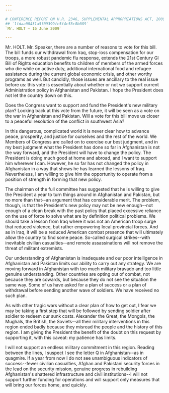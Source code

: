 ```yaml
---
---

# CONFERENCE REPORT ON H.R. 2346, SUPPLEMENTAL APPROPRIATIONS ACT, 2009
## `1fdaa00431a5f09399fc5f4c53c8b089`
`Mr. HOLT — 16 June 2009`

---
```



Mr. HOLT. Mr. Speaker, there are a number of reasons to vote for this 
bill. The bill funds our withdrawal from Iraq, stop-loss compensation 
for our troops, a more robust pandemic flu response, extends the 21st 
Century GI Bill of Rights education benefits to children of members of 
the armed forces who die while on active duty, additional international 
food and refugee assistance during the current global economic crisis, 
and other worthy programs as well. But candidly, those issues are 
ancillary to the real issue before us: this vote is essentially about 
whether or not we support current Administration policy in Afghanistan 
and Pakistan. I hope the President does not let the country down on 
this.

Does the Congress want to support and fund the President's new 
military plan? Looking back at this vote from the future, it will be 
seen as a vote on the war in Afghanistan and Pakistan. Will a vote for 
this bill move us closer to a peaceful resolution of the conflict in 
southwest Asia?

In this dangerous, complicated world it is never clear how to advance 
peace, prosperity, and justice for ourselves and the rest of the world. 
We Members of Congress are called on to exercise our best judgment, and 
in my best judgment what the President has done so far in Afghanistan 
is not the way forward, and the President will have to change the 
policy. The President is doing much good at home and abroad, and I want 
to support him wherever I can. However, he so far has not changed the 
policy in Afghanistan in a way that shows he has learned the lessons of 
Iraq. Nevertheless, I am willing to give him the opportunity to operate 
from a position of strength in forming that new policy.

The chairman of the full committee has suggested that he is willing 
to give the President a year to turn things around in Afghanistan and 
Pakistan, but no more than that--an argument that has considerable 
merit. The problem, though, is that the President's new policy may not 
be new enough--not enough of a clean break with the past policy that 
placed excessive reliance on the use of force to solve what are by 
definition political problems. We should take a lesson from Iraq where 
it was not an American troop surge that reduced violence, but rather 
empowering local provincial forces. And as in Iraq, it will be a 
reduced American combat presence that will ultimately allow the country 
to find some peace. So-called surgical strikes--with inevitable 
civilian casualties--and remote assassinations will not remove the 
threat of militant extremists.

Our understanding of Afghanistan is inadequate and our poor 
intelligence in Afghanistan and Pakistan limits our ability to carry 
out any strategy. We are moving forward in Afghanistan with too much 
military bravado and too little genuine understanding. Other countries 
are opting out of combat, not because they are cowards, but because 
they do not see the situation the same way. Some of us have asked for a 
plan of success or a plan of withdrawal before sending another wave of 
soldiers. We have received no such plan.

As with other tragic wars without a clear plan of how to get out, I 
fear we may be taking a first step that will be followed by sending 
soldier after soldier to redeem our sunk costs. Alexander the Great, 
the Mongols, the Mughals, the British, the Soviets--all their military 
interventions in this region ended badly because they misread the 
people and the history of this region. I am giving the President the 
benefit of the doubt on this request by supporting it, with this 
caveat: my patience has limits.

I will not support an endless military commitment in this region. 
Reading between the lines, I suspect I see the letter Q in 
Afghanistan--as in quagmire. If a year from now I do not see 
unambiguous indicators of success--fewer civilian casualties, Afghan 
and Pakistani security forces in the lead on the security mission, 
genuine progress in rebuilding Afghanistan's shattered infrastructure 
and civil institutions--I will not support further funding for 
operations and will support only measures that will bring our forces 
home, and quickly.